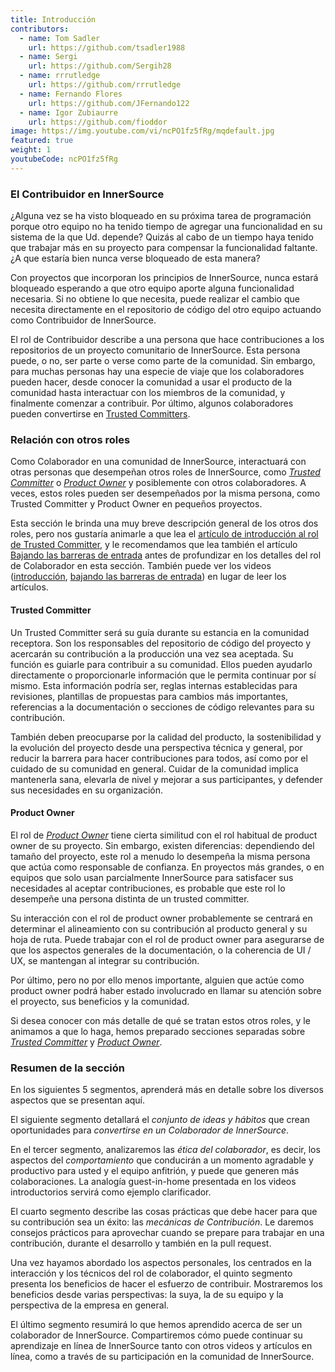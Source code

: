 ```yaml
---
title: Introducción
contributors:
  - name: Tom Sadler
    url: https://github.com/tsadler1988
  - name: Sergi
    url: https://github.com/Sergih28
  - name: rrrutledge
    url: https://github.com/rrrutledge
  - name: Fernando Flores
    url: https://github.com/JFernando122
  - name: Igor Zubiaurre
    url: https://github.com/fioddor
image: https://img.youtube.com/vi/ncPO1fz5fRg/mqdefault.jpg
featured: true
weight: 1
youtubeCode: ncPO1fz5fRg
---
```

<div class="sect2">
<h3 id="_el_contribuidor_en_innersource">El Contribuidor en InnerSource</h3>
<div class="paragraph">
<p>¿Alguna vez se ha visto bloqueado en su próxima tarea de programación porque otro equipo no ha tenido tiempo de agregar una funcionalidad en su sistema de la que Ud. depende?
Quizás al cabo de un tiempo haya tenido que trabajar más en su proyecto para compensar la funcionalidad faltante.
¿A que estaría bien nunca verse bloqueado de esta manera?</p>
</div>
<div class="paragraph">
<p>Con proyectos que incorporan los principios de InnerSource, nunca estará bloqueado esperando a que otro equipo aporte alguna funcionalidad necesaria.
Si no obtiene lo que necesita, puede realizar el cambio que necesita directamente en el repositorio de código del otro equipo actuando como Contribuidor de InnerSource.</p>
</div>
<div class="paragraph">
<p>El rol de Contribuidor describe a una persona que hace contribuciones a los repositorios de un proyecto comunitario de InnerSource.
Esta persona puede, o no, ser parte o verse como parte de la comunidad.
Sin embargo, para muchas personas hay una especie de viaje que los colaboradores pueden hacer, desde conocer la comunidad a usar el producto de la comunidad hasta interactuar con los miembros de la comunidad, y finalmente comenzar a contribuir.
Por último, algunos colaboradores pueden convertirse en <a href="https://innersourcecommons.org/learn/learning-path/trusted-committer">Trusted Committers</a>.</p>
</div>
</div>
<div class="sect2">
<h3 id="_relación_con_otros_roles">Relación con otros roles</h3>
<div class="paragraph">
<p>Como Colaborador en una comunidad de InnerSource, interactuará con otras personas que desempeñan otros roles de InnerSource, como <a href="https://innersourcecommons.org/learn/learning-path/trusted-committer"><em>Trusted Committer</em></a> o <a href="https://innersourcecommons.org/learn/learning-path/product-owner"><em>Product Owner</em></a> y posiblemente con otros colaboradores.
A veces, estos roles pueden ser desempeñados por la misma persona, como Trusted Committer y Product Owner en pequeños proyectos.</p>
</div>
<div class="paragraph">
<p>Esta sección le brinda una muy breve descripción general de los otros dos roles, pero nos gustaría animarle a que lea el <a href="https://innersourcecommons.org/learn/learning-path/trusted-committer">artículo de introducción al rol de Trusted Committer</a>, y le recomendamos que lea también el artículo <a href="https://innersourcecommons.org/es/learn/learning-path/trusted-committer/05/">Bajando las barreras de entrada</a> antes de profundizar en los detalles del rol de Colaborador en esta sección.
También puede ver los videos (<a href="https://innersourcecommons.org/learn/learning-path/trusted-committer">introducción</a>, <a href="https://innersourcecommons.org/es/learn/learning-path/trusted-committer/05/">bajando las barreras de entrada</a>) en lugar de leer los artículos.</p>
</div>
<div class="sect3">
<h4 id="_trusted_committer">Trusted Committer</h4>
<div class="paragraph">
<p>Un Trusted Committer será su guía durante su estancia en la comunidad receptora.
Son los responsables del repositorio de código del proyecto y acercarán su contribución a la producción una vez sea aceptada.
Su función es guiarle para contribuir a su comunidad. Ellos pueden ayudarlo directamente o proporcionarle información que le permita continuar por sí mismo. Esta información podría ser, reglas internas establecidas para revisiones, plantillas de propuestas para cambios más importantes, referencias a la documentación o secciones de código relevantes para su contribución.</p>
</div>
<div class="paragraph">
<p>También deben preocuparse por la calidad del producto, la sostenibilidad y la evolución del proyecto desde una perspectiva técnica y general, por reducir la barrera para hacer contribuciones para todos, así como por el cuidado de su comunidad en general.
Cuidar de la comunidad implica mantenerla sana, elevarla de nivel y mejorar a sus participantes, y defender sus necesidades en su organización.</p>
</div>
</div>
<div class="sect3">
<h4 id="_product_owner">Product Owner</h4>
<div class="paragraph">
<p>El rol de <a href="https://innersourcecommons.org/learn/learning-path/product-owner"><em>Product Owner</em></a> tiene cierta similitud con el rol habitual de product owner de su proyecto.
Sin embargo, existen diferencias: dependiendo del tamaño del proyecto, este rol a menudo lo desempeña la misma persona que actúa como responsable de confianza.
En proyectos más grandes, o en equipos que solo usan parcialmente InnerSource para satisfacer sus necesidades al aceptar contribuciones, es probable que este rol lo desempeñe una persona distinta de un trusted committer.</p>
</div>
<div class="paragraph">
<p>Su interacción con el rol de product owner probablemente se centrará en determinar el alineamiento con su contribución al producto general y su hoja de ruta.
Puede trabajar con el rol de product owner para asegurarse de que los aspectos generales de la documentación, o la coherencia de UI / UX, se mantengan al integrar su contribución.</p>
</div>
<div class="paragraph">
<p>Por último, pero no por ello menos importante, alguien que actúe como product owner podrá haber estado involucrado en llamar su atención sobre el proyecto, sus beneficios y la comunidad.</p>
</div>
<div class="paragraph">
<p>Si desea conocer con más detalle de qué se tratan estos otros roles, y le animamos a que lo haga, hemos preparado secciones separadas sobre <a href="https://innersourcecommons.org/learn/learning-path/trusted-committer"><em>Trusted Committer</em></a> y <a href="https://innersourcecommons.org/learn/learning-path/product-owner"><em>Product Owner</em></a>.</p>
</div>
</div>
</div>
<div class="sect2">
<h3 id="_resumen_de_la_sección">Resumen de la sección</h3>
<div class="paragraph">
<p>En los siguientes 5 segmentos, aprenderá más en detalle sobre los diversos aspectos que se presentan aquí.</p>
</div>
<div class="paragraph">
<p>El siguiente segmento detallará el <em>conjunto de ideas y hábitos</em> que crean oportunidades para <em>convertirse en un Colaborador de InnerSource</em>.</p>
</div>
<div class="paragraph">
<p>En el tercer segmento, analizaremos las <em>ética del colaborador</em>, es decir, los aspectos del <em>comportamiento</em> que conducirán a un momento agradable y productivo para usted y el equipo anfitrión, y puede que generen más colaboraciones.
La analogía guest-in-home presentada en los videos introductorios servirá como ejemplo clarificador.</p>
</div>
<div class="paragraph">
<p>El cuarto segmento describe las cosas prácticas que debe hacer para que su contribución sea un éxito: las <em>mecánicas de Contribución</em>.
Le daremos consejos prácticos para aprovechar cuando se prepare para trabajar en una contribución, durante el desarrollo y también en la pull request.</p>
</div>
<div class="paragraph">
<p>Una vez hayamos abordado los aspectos personales, los centrados en la interacción y los técnicos del rol de colaborador, el quinto segmento presenta los beneficios de hacer el esfuerzo de contribuir.
Mostraremos los beneficios desde varias perspectivas: la suya, la de su equipo y la perspectiva de la empresa en general.</p>
</div>
<div class="paragraph">
<p>El último segmento resumirá lo que hemos aprendido acerca de ser un colaborador de InnerSource.
Compartiremos cómo puede continuar su aprendizaje en línea de InnerSource tanto con otros videos y artículos en línea, como a través de su participación en la comunidad de InnerSource.</p>
</div>
</div>
<!--- This file autogenerated from https://github.com/InnerSourceCommons/InnerSourceLearningPath/blob/master/scripts -->